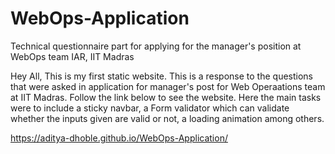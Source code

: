 # WebOps-Application
Technical questionnaire part for applying for the manager's position at WebOps team IAR, IIT Madras

Hey All, This is my first static website. This is a response to the questions that were asked in application for manager's post for Web Operaations team at IIT Madras. Follow the link below to see the website. Here the main tasks were to include a sticky navbar, a Form validator which can validate whether the inputs given are valid or not, a loading animation among others.

https://aditya-dhoble.github.io/WebOps-Application/

